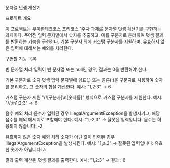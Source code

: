 문자열 덧셈 계산기

프로젝트 개요

이 프로젝트는 우아한테크코스 프리코스 1주차 과제로 문자열 덧셈 계산기를 구현하는 과제이다. 주어진 입력 문자열에서 숫자를 추출하고, 이를 구분자로 분리하여 덧셈 결과를 반환하는 기능을 구현한다. 기본 구분자 외에 커스텀 구분자를 지원하며, 유효하지 않은 입력에 대해서는 예외를 처리한다.

구현할 기능 목록

빈 문자열 처리
입력이 빈 문자열 또는 null인 경우, 결과는 0을 반환해야 한다.

기본 구분자로 숫자 덧셈
입력 문자열에 쉼표(,) 또는 콜론(:)을 구분자로 사용하여 숫자를 분리하고, 그 숫자의 합을 계산한다.
예시: "1,2:3" → 6

커스텀 구분자 지원
"//[구분자]\n[숫자들]" 형식으로 커스텀 구분자를 지원한다.
예시: "//;\n1;2;3" → 6

음수 예외 처리
음수가 입력된 경우 IllegalArgumentException을 발생시키고, 해당 음수를 예외 메시지로 포함해야 한다.
예시: "1,-2,3" → 잘못된 입력입니다: 음수는 허용되지 않습니다: -2

유효하지 않은 숫자 예외 처리
숫자가 아닌 값이 입력된 경우 IllegalArgumentException을 발생시킨다.
예시: "1,a,3" → 잘못된 입력입니다: 유효한 숫자가 아닙니다: a

결과 출력
계산된 덧셈 결과를 출력한다.
예시: "1,2:3" → 결과 : 6
